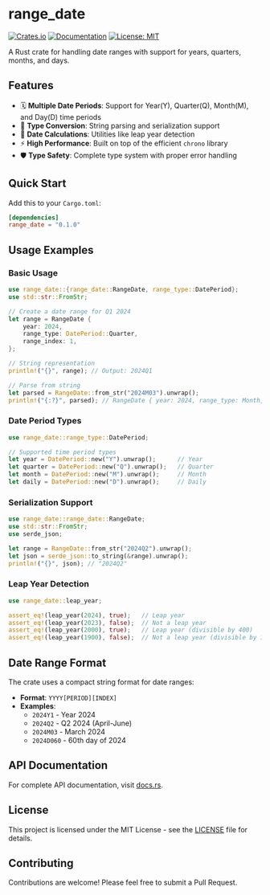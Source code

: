 # range_date

[![Crates.io](https://img.shields.io/crates/v/range_date.svg)](https://crates.io/crates/range_date)
[![Documentation](https://docs.rs/range_date/badge.svg)](https://docs.rs/range_date)
[![License: MIT](https://img.shields.io/badge/License-MIT-yellow.svg)](https://opensource.org/licenses/MIT)

A Rust crate for handling date ranges with support for years, quarters, months, and days.

## Features

- 🗓️ **Multiple Date Periods**: Support for Year(Y), Quarter(Q), Month(M), and Day(D) time periods
- 🔄 **Type Conversion**: String parsing and serialization support
- 📅 **Date Calculations**: Utilities like leap year detection
- ⚡ **High Performance**: Built on top of the efficient `chrono` library
- 🛡️ **Type Safety**: Complete type system with proper error handling

## Quick Start

Add this to your `Cargo.toml`:

```toml
[dependencies]
range_date = "0.1.0"
```

## Usage Examples

### Basic Usage

```rust
use range_date::{range_date::RangeDate, range_type::DatePeriod};
use std::str::FromStr;

// Create a date range for Q1 2024
let range = RangeDate {
    year: 2024,
    range_type: DatePeriod::Quarter,
    range_index: 1,
};

// String representation
println!("{}", range); // Output: 2024Q1

// Parse from string
let parsed = RangeDate::from_str("2024M03").unwrap();
println!("{:?}", parsed); // RangeDate { year: 2024, range_type: Month, range_index: 3 }
```

### Date Period Types

```rust
use range_date::range_type::DatePeriod;

// Supported time period types
let year = DatePeriod::new("Y").unwrap();      // Year
let quarter = DatePeriod::new("Q").unwrap();   // Quarter  
let month = DatePeriod::new("M").unwrap();     // Month
let daily = DatePeriod::new("D").unwrap();     // Daily
```

### Serialization Support

```rust
use range_date::range_date::RangeDate;
use std::str::FromStr;
use serde_json;

let range = RangeDate::from_str("2024Q2").unwrap();
let json = serde_json::to_string(&range).unwrap();
println!("{}", json); // "2024Q2"
```

### Leap Year Detection

```rust
use range_date::leap_year;

assert_eq!(leap_year(2024), true);   // Leap year
assert_eq!(leap_year(2023), false);  // Not a leap year
assert_eq!(leap_year(2000), true);   // Leap year (divisible by 400)
assert_eq!(leap_year(1900), false);  // Not a leap year (divisible by 100 but not 400)
```

## Date Range Format

The crate uses a compact string format for date ranges:

- **Format**: `YYYY[PERIOD][INDEX]`
- **Examples**:
  - `2024Y1` - Year 2024
  - `2024Q2` - Q2 2024 (April-June)
  - `2024M03` - March 2024
  - `2024D060` - 60th day of 2024

## API Documentation

For complete API documentation, visit [docs.rs](https://docs.rs/range_date).

## License

This project is licensed under the MIT License - see the [LICENSE](LICENSE) file for details.

## Contributing

Contributions are welcome! Please feel free to submit a Pull Request.